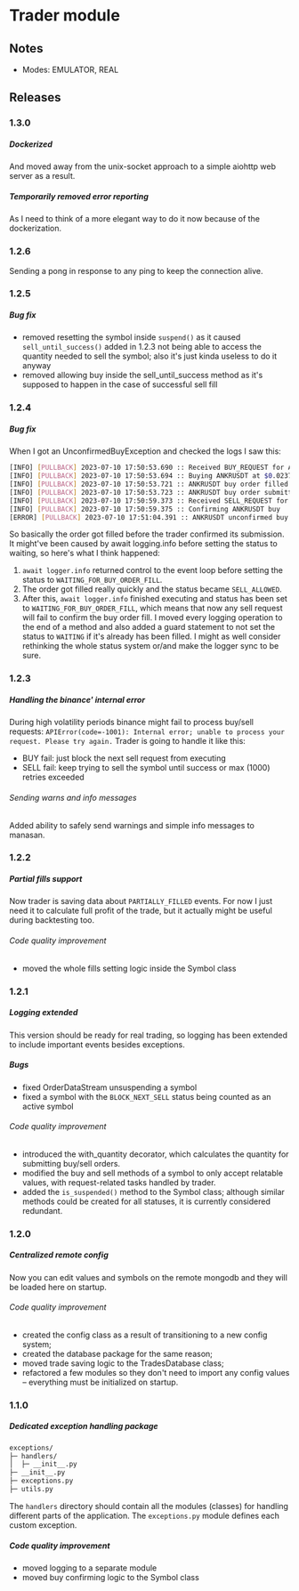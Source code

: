 # Trader module

## Notes
- Modes: EMULATOR, REAL

## Releases

### 1.3.0
##### Dockerized
And moved away from the unix-socket approach to a simple aiohttp web server as a result.
##### Temporarily removed error reporting
As I need to think of a more elegant way to do it now because of the dockerization.

### 1.2.6
Sending a pong in response to any ping to keep the connection alive.

### 1.2.5
##### Bug fix
- removed resetting the symbol inside ```suspend()``` as it caused ```sell_until_success()``` added in 1.2.3 not being able to access the quantity needed to sell the symbol; also it's just kinda useless to do it anyway
- removed allowing buy inside the sell_until_success method as it's supposed to happen in the case of successful sell fill

### 1.2.4
##### Bug fix
When I got an UnconfirmedBuyException and checked the logs I saw this:
```bash
[INFO] [PULLBACK] 2023-07-10 17:50:53.690 :: Received BUY_REQUEST for ANKRUSDT
[INFO] [PULLBACK] 2023-07-10 17:50:53.694 :: Buying ANKRUSDT at $0.02379
[INFO] [PULLBACK] 2023-07-10 17:50:53.721 :: ANKRUSDT buy order filled
[INFO] [PULLBACK] 2023-07-10 17:50:53.723 :: ANKRUSDT buy order submitted
[INFO] [PULLBACK] 2023-07-10 17:50:59.373 :: Received SELL_REQUEST for ANKRUSDT
[INFO] [PULLBACK] 2023-07-10 17:50:59.375 :: Confirming ANKRUSDT buy
[ERROR] [PULLBACK] 2023-07-10 17:51:04.391 :: ANKRUSDT unconfirmed buy! UnconfirmedBuyException: ChangeStatusTimeoutException(status=5, duration=5)
```
So basically the order got filled before the trader confirmed its submission. It might've been caused by await logging.info before setting the status to waiting, so here's what I think happened:
1. ```await logger.info``` returned control to the event loop before setting the status to ```WAITING_FOR_BUY_ORDER_FILL```.
2. The order got filled really quickly and the status became ```SELL_ALLOWED```.
3. After this, ```await logger.info``` finished executing and status has been set to ```WAITING_FOR_BUY_ORDER_FILL```, which means that now any sell request will fail to confirm the buy order fill.
I moved every logging operation to the end of a method and also added a guard statement to not set the status to ```WAITING``` if it's already has been filled. I might as well consider rethinking the whole status system or/and make the logger sync to be sure.

### 1.2.3
##### Handling the binance' internal error
During high volatility periods binance might fail to process buy/sell requests:  ```APIError(code=-1001): Internal error; unable to process your request. Please try again.```
Trader is going to handle it like this:
- BUY fail: just block the next sell request from executing
- SELL fail: keep trying to sell the symbol until success or max (1000) retries exceeded
###### Sending warns and info messages
Added ability to safely send warnings and simple info messages to manasan.

### 1.2.2
##### Partial fills support
Now trader is saving data about ```PARTIALLY_FILLED``` events. For now I just need it to calculate full profit of the trade, but it actually might be useful during backtesting too.
###### Code quality improvement
- moved the whole fills setting logic inside the Symbol class

### 1.2.1
##### Logging extended
This version should be ready for real trading, so logging has been extended to include important events besides exceptions.
##### Bugs
- fixed OrderDataStream unsuspending a symbol
- fixed a symbol with the ```BLOCK_NEXT_SELL``` status being counted as an active symbol 
###### Code quality improvement
- introduced the with_quantity decorator, which calculates the quantity for submitting buy/sell orders.
- modified the buy and sell methods of a symbol to only accept relatable values, with request-related tasks handled by trader.
- added the ```is_suspended()``` method to the Symbol class; although similar methods could be created for all statuses, it is currently considered redundant.


### 1.2.0
##### Centralized remote config
Now you can edit values and symbols on the remote mongodb and they will be loaded here on startup.
###### Code quality improvement
- created the config class as a result of transitioning to a new config system;
- created the database package for the same reason;
- moved trade saving logic to the TradesDatabase class;
- refactored a few modules so they don't need to import any config values – everything must be initialized on startup.

### 1.1.0
##### Dedicated exception handling package
```bash
exceptions/
├─ handlers/
│  ├─ __init__.py
├─ __init__.py
├─ exceptions.py
├─ utils.py
```
The ```handlers``` directory should contain all the modules (classes) for handling different parts of the application. The ```exceptions.py``` module defines each custom exception.
##### Code quality improvement
- moved logging to a separate module
- moved buy confirming logic to the Symbol class